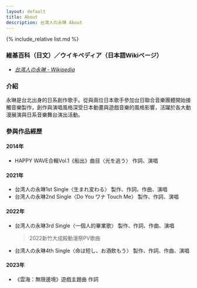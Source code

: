 ```yaml
---
layout: default
title: About
description: 台湾人の永琳 About
---
```


{% include_relative list.md %}

### 維基百科（日文）／ウイキペディア（日本語Wikiページ）
- <a href="https://ja.wikipedia.org/wiki/%E5%8F%B0%E6%B9%BE%E4%BA%BA%E3%81%AE%E6%B0%B8%E7%90%B3" target="_blank" rel="noopener noreferrer">*台湾人の永琳 - Wikipedia*</a>

### 介紹
永琳是台北出身的日系創作歌手。從與兩位日本歌手參加台日聯合音樂團體開始接觸音樂製作，創作與演唱風格深受日本動畫與遊戲音樂的風格影響，活躍於各大動漫展演與日系音樂舞台演出活動。

### 參與作品經歷
#### 2014年
- HAPPY WAVE合輯Vol.1《船出》曲目〈光を追う〉 作詞、演唱

#### 2021年
- 台湾人の永琳1st Single〈生まれ変わる〉 製作、作詞、作曲、演唱
- 台湾人の永琳2nd Single〈Do You ワナ Touch Me〉 製作、作詞、演唱

#### 2022年
- 台湾人の永琳3rd Single〈一個人的畢業歌〉 製作、作詞、作曲、演唱
    > 2022新竹大成殿動漫祭PV歌曲
- 台湾人の永琳4th Single〈命は短し、お酒飲もう〉 製作、作詞、作曲、演唱

#### 2023年
- 《雲海：無限邊境》遊戲主題曲 作詞
